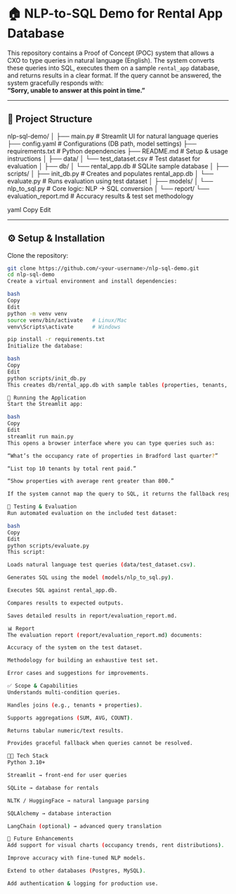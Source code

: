 # 🏠 NLP-to-SQL Demo for Rental App Database

This repository contains a Proof of Concept (POC) system that allows a CXO to type queries in natural language (English). The system converts these queries into SQL, executes them on a sample `rental_app` database, and returns results in a clear format. If the query cannot be answered, the system gracefully responds with:  
**“Sorry, unable to answer at this point in time.”**

---

## 📂 Project Structure

nlp-sql-demo/
│
├── main.py # Streamlit UI for natural language queries
├── config.yaml # Configurations (DB path, model settings)
├── requirements.txt # Python dependencies
├── README.md # Setup & usage instructions
│
├── data/
│ └── test_dataset.csv # Test dataset for evaluation
│
├── db/
│ └── rental_app.db # SQLite sample database
│
├── scripts/
│ ├── init_db.py # Creates and populates rental_app.db
│ └── evaluate.py # Runs evaluation using test dataset
│
├── models/
│ └── nlp_to_sql.py # Core logic: NLP → SQL conversion
│
└── report/
└── evaluation_report.md # Accuracy results & test set methodology

yaml
Copy
Edit

---

## ⚙️ Setup & Installation

Clone the repository:
```bash
git clone https://github.com/<your-username>/nlp-sql-demo.git
cd nlp-sql-demo
Create a virtual environment and install dependencies:

bash
Copy
Edit
python -m venv venv
source venv/bin/activate   # Linux/Mac
venv\Scripts\activate      # Windows

pip install -r requirements.txt
Initialize the database:

bash
Copy
Edit
python scripts/init_db.py
This creates db/rental_app.db with sample tables (properties, tenants, rentals) and inserts example data.

🚀 Running the Application
Start the Streamlit app:

bash
Copy
Edit
streamlit run main.py
This opens a browser interface where you can type queries such as:

“What’s the occupancy rate of properties in Bradford last quarter?”

“List top 10 tenants by total rent paid.”

“Show properties with average rent greater than 800.”

If the system cannot map the query to SQL, it returns the fallback response.

🧪 Testing & Evaluation
Run automated evaluation on the included test dataset:

bash
Copy
Edit
python scripts/evaluate.py
This script:

Loads natural language test queries (data/test_dataset.csv).

Generates SQL using the model (models/nlp_to_sql.py).

Executes SQL against rental_app.db.

Compares results to expected outputs.

Saves detailed results in report/evaluation_report.md.

📊 Report
The evaluation report (report/evaluation_report.md) documents:

Accuracy of the system on the test dataset.

Methodology for building an exhaustive test set.

Error cases and suggestions for improvements.

✅ Scope & Capabilities
Understands multi-condition queries.

Handles joins (e.g., tenants + properties).

Supports aggregations (SUM, AVG, COUNT).

Returns tabular numeric/text results.

Provides graceful fallback when queries cannot be resolved.

👩‍💻 Tech Stack
Python 3.10+

Streamlit → front-end for user queries

SQLite → database for rentals

NLTK / HuggingFace → natural language parsing

SQLAlchemy → database interaction

LangChain (optional) → advanced query translation

🔮 Future Enhancements
Add support for visual charts (occupancy trends, rent distributions).

Improve accuracy with fine-tuned NLP models.

Extend to other databases (Postgres, MySQL).

Add authentication & logging for production use.
